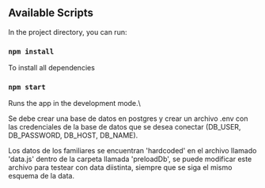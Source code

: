 ## Available Scripts

In the project directory, you can run:

### `npm install`

To install all dependencies

### `npm start`

Runs the app in the development mode.\

Se debe crear una base de datos en postgres y crear un archivo .env con las credenciales de la base de datos que se desea conectar (DB_USER, DB_PASSWORD, DB_HOST, DB_NAME).

Los datos de los familiares se encuentran 'hardcoded' en el archivo llamado 'data.js' dentro de la carpeta llamada 'preloadDb', se puede modificar este archivo para testear con data diistinta, siempre que se siga el mismo esquema de la data.

